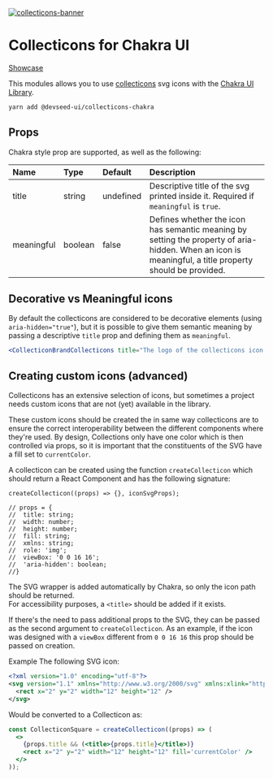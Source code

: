 [![collecticons-banner](https://cloud.githubusercontent.com/assets/1090606/8695447/fdef92fa-2adc-11e5-8979-b61bd96d24ca.png)](https://devseed.com/collecticons-chakra/)

# Collecticons for Chakra UI

[Showcase](https://devseed.com/collecticons-chakra/)

This modules allows you to use [collecticons](http://collecticons.io/) svg icons with the [Chakra UI Library](https://chakra-ui.com/).

```bash
yarn add @devseed-ui/collecticons-chakra
```

## Props

Chakra style prop are supported, as well as the following:

| Name | Type | Default | Description |
|:-----|:-----|:--------|:------------|
|title |string|undefined|Descriptive title of the svg printed inside it. Required if `meaningful` is `true`.
|meaningful|boolean|false|Defines whether the icon has semantic meaning by setting the property of aria-hidden. When an icon is meaningful, a title property should be provided.|

## Decorative vs Meaningful icons
By default the collecticons are considered to be decorative elements (using `aria-hidden="true"`), but it is possible to give them semantic meaning by passing a descriptive `title` prop and defining them as `meaningful`.

```jsx
<CollecticonBrandCollecticons title="The logo of the collecticons icon library" meaningful />
```

## Creating custom icons (advanced)

Collecticons has an extensive selection of icons, but sometimes a project needs custom icons that are not (yet) available in the library.

These custom icons should be created the in same way collecticons are to ensure the correct interoperability between the different components where they're used.
By design, Collections only have one color which is then controlled via props, so it is important that the constituents of the SVG have a fill set to `currentColor`.

A collecticon can be created using the function `createCollecticon` which should return a React Component and has the following signature:

```
createCollecticon((props) => {}, iconSvgProps);

// props = {
//  title: string;
//  width: number;
//  height: number;
//  fill: string;
//  xmlns: string;
//  role: 'img';
//  viewBox: '0 0 16 16';
//  'aria-hidden': boolean;
//}
```

The SVG wrapper is added automatically by Chakra, so only the icon path should be returned.  
For accessibility purposes, a `<title>` should be added if it exists.

If there's the need to pass additional props to the SVG, they can be passed as the second argument to `createCollecticon`. As an example, if the icon was designed with a `viewBox` different from `0 0 16 16` this prop should be passed on creation.

Example
The following SVG icon:
```xml
<?xml version="1.0" encoding="utf-8"?>
<svg version="1.1" xmlns="http://www.w3.org/2000/svg" xmlns:xlink="http://www.w3.org/1999/xlink" width="16" height="16" viewBox="0 0 16 16">
  <rect x="2" y="2" width="12" height="12" />
</svg>
```

Would be converted to a Collecticon as:
```jsx
const CollecticonSquare = createCollecticon((props) => (
  <>
    {props.title && (<title>{props.title}</title>)}
    <rect x="2" y="2" width="12" height="12" fill='currentColor' />
  </>
));

```